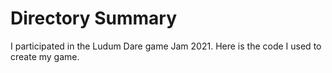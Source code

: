 # Directory Summary

I participated in the Ludum Dare game Jam 2021. Here is the code I used to create my game.